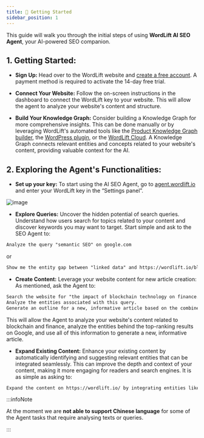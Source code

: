 ```yaml
---
title: 🚀 Getting Started
sidebar_position: 1
---
```


This guide will walk you through the initial steps of using **WordLift AI SEO Agent**, your AI-powered SEO companion.

## 1. Getting Started:

- **Sign Up:** Head over to the WordLift website and [create a free account](https://wordlift.io/pricing/). A payment method is required to activate the 14-day free trial.

- **Connect Your Website:** Follow the on-screen instructions in the dashboard to connect the WordLift key to your website. This will allow the agent to analyze your website's content and structure.

- **Build Your Knowledge Graph:** Consider building a Knowledge Graph for more comprehensive insights. This can be done manually or by leveraging WordLift's automated tools like the [Product Knowledge Graph builder](https://docs.wordlift.io/product-knowledge-graph-builder/introduction/), the [WordPress plugin](https://docs.wordlift.io/wordpress-plugin/), or the [WordLift Cloud](https://docs.wordlift.io/cloud/). A Knowledge Graph connects relevant entities and concepts related to your website's content, providing valuable context for the AI.

## 2. Exploring the Agent's Functionalities:

- **Set up your key:** To start using the AI SEO Agent, go to [agent.wordlift.io](http://agent.wordlift.io) and enter your WordLift key in the “Settings panel”.

![image](images/agent-wordlift-set-up-your-key.gif)

- **Explore Queries:** Uncover the hidden potential of search queries. Understand how users search for topics related to your content and discover keywords you may want to target. Start simple and ask to the SEO Agent to:

```md className=wlx-send-to-agent
Analyze the query "semantic SEO" on google.com
```

or

```md className=wlx-send-to-agent
Show me the entity gap between "linked data" and https://wordlift.io/blog/en/entity/linked-data/
```

- **Create Content:** Leverage your website content for new article creation: As mentioned, ask the Agent to:

```md className=wlx-send-to-agent
Search the website for "the impact of blockchain technology on finance."
Analyze the entities associated with this query.
Generate an outline for a new, informative article based on the combined insights.
```

 This will allow the Agent to analyze your website's content related to blockchain and finance, analyze the entities behind the top-ranking results on Google, and use all of this information to generate a new, informative article.

- **Expand Existing Content:** Enhance your existing content by automatically identifying and suggesting relevant entities that can be integrated seamlessly. This can improve the depth and context of your content, making it more engaging for readers and search engines. It is as simple as asking to:

```md className=wlx-send-to-agent
Expand the content on https://wordlift.io/ by integrating entities like Google and Semantic Web.
```

:::infoNote

At the moment we are **not able to support Chinese language** for some of the Agent tasks that require analysing texts or queries.

:::
